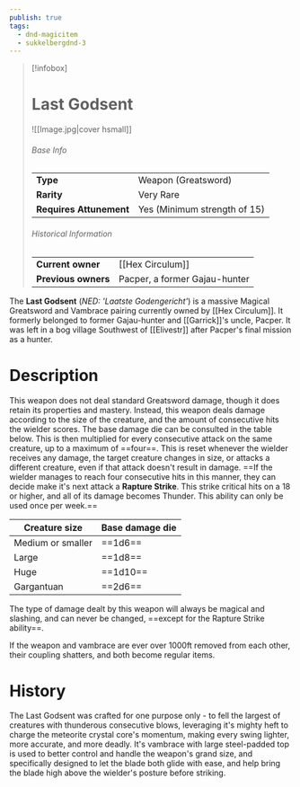 ```yaml
---
publish: true
tags:
  - dnd-magicitem
  - sukkelbergdnd-3
---
```


> [!infobox]  
> # Last Godsent
> ![[Image.jpg|cover hsmall]]
> ###### Base Info
> | | |
> |---|---|
> | **Type** | Weapon (Greatsword) |
> | **Rarity** | Very Rare |
> | **Requires Attunement** | Yes (Minimum strength of 15) |
> ###### Historical Information
> | | |
> |---|---|
> | **Current owner** | [[Hex Circulum]] |
> | **Previous owners** | Pacper, a former Gajau-hunter |

The **Last Godsent** (*NED: 'Laatste Godengericht'*) is a massive Magical Greatsword and Vambrace pairing currently owned by [[Hex Circulum]]. It formerly belonged to former Gajau-hunter and  [[Garrick]]'s uncle, Pacper. It was left in a bog village Southwest of [[Elivestr]] after Pacper's final mission as a hunter.
# Description
This weapon does not deal standard Greatsword damage, though it does retain its properties and mastery. Instead, this weapon deals damage according to the size of the creature, and the amount of consecutive hits the wielder scores. The base damage die can be consulted in the table below. This is then multiplied for every consecutive attack on the same creature, up to a maximum of ==four==. This is reset whenever the wielder receives any damage, the target creature changes in size, or attacks a different creature, even if that attack doesn't result in damage.
==If the wielder manages to reach four consecutive hits in this manner, they can decide make it's next attack a **Rapture Strike**. This strike critical hits on a 18 or higher, and all of its damage becomes Thunder. This ability can only be used once per week.==

| Creature size     | Base damage die |
| ----------------- | --------------- |
| Medium or smaller | ==1d6==         |
| Large             | ==1d8==         |
| Huge              | ==1d10==        |
| Gargantuan        | ==2d6==         |
The type of damage dealt by this weapon will always be magical and slashing, and can never be changed, ==except for the Rapture Strike ability==.

If the weapon and vambrace are ever over 1000ft removed from each other, their coupling shatters, and both become regular items.
# History
The Last Godsent was crafted for one purpose only - to fell the largest of creatures with thunderous consecutive blows, leveraging it's mighty heft to charge the meteorite crystal core's momentum, making every swing lighter, more accurate, and more deadly. It's vambrace with large steel-padded top is used to better control and handle the weapon's grand size, and specifically designed to let the blade both glide with ease, and help bring the blade high above the wielder's posture before striking. 


